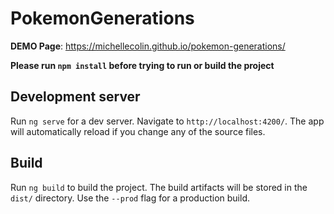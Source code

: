 # PokemonGenerations

**DEMO Page**: https://michellecolin.github.io/pokemon-generations/

**Please run `npm install` before trying to run or build the project**

## Development server

Run `ng serve` for a dev server. Navigate to `http://localhost:4200/`. The app will automatically reload if you change any of the source files.

## Build

Run `ng build` to build the project. The build artifacts will be stored in the `dist/` directory. Use the `--prod` flag for a production build.
